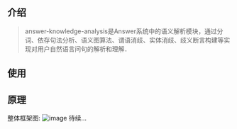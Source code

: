 ## 介绍
>answer-knowledge-analysis是Answer系统中的语义解析模块，通过分词、依存句法分析、语义图算法、谓语消歧、实体消歧、歧义断言构建等实现对用户自然语言问句的解析和理解．

## 使用


## 原理
整体框架图:
![image](https://github.com/YueHub/answer-knowledge-analysis/blob/master/docs/语义解析模块框架图.png)
待续...
